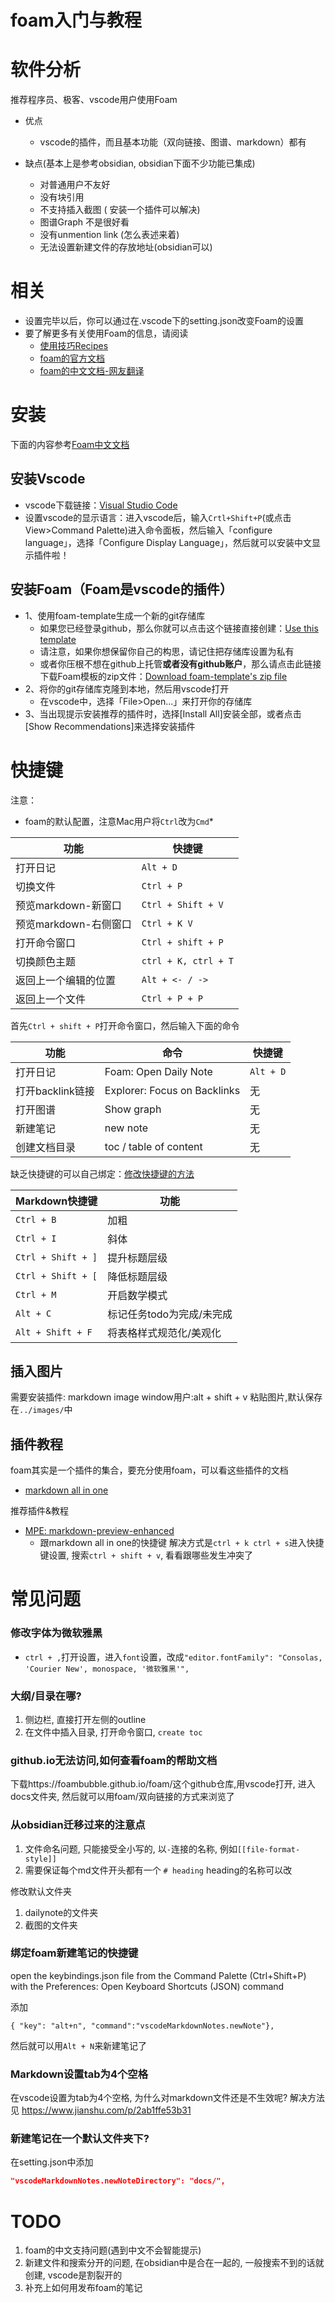 # foam入门与教程

# 软件分析
推荐程序员、极客、vscode用户使用Foam

* 优点
  * vscode的插件，而且基本功能（双向链接、图谱、markdown）都有

* 缺点(基本上是参考obsidian, obsidian下面不少功能已集成)
  * 对普通用户不友好
  * 没有块引用
  * 不支持插入截图 ( 安装一个插件可以解决)
  * 图谱Graph 不是很好看
  * 没有unmention link (怎么表述来着)
  * 无法设置新建文件的存放地址(obsidian可以)
 
# 相关
- 设置完毕以后，你可以通过在.vscode下的setting.json改变Foam的设置
- 要了解更多有关使用Foam的信息，请阅读
  - [使用技巧Recipes](https://foambubble.github.io/foam/recipes)
  - [foam的官方文档](https://foambubble.github.io/foam/)
  - [foam的中文文档-网友翻译](https://github.com/xiaoland/Foam-Chinese-Document)

# 安装
下面的内容参考[Foam中文文档](https://github.com/xiaoland/Foam-Chinese-Document/blob/master/foam/gettting_started.md)
## 安装Vscode
- vscode下载链接：[Visual Studio Code](https://visual-studio-code.en.softonic.com/)
- 设置vscode的显示语言：进入vscode后，输入`Crtl+Shift+P`(或点击View>Command Palette)进入命令面板，然后输入「configure language」，选择「Configure Display Language」，然后就可以安装中文显示插件啦！

## 安装Foam（Foam是vscode的插件）
- 1、使用foam-template生成一个新的git存储库
  - 如果您已经登录github，那么你就可以点击这个链接直接创建：[Use this template](https://github.com/foambubble/foam-template/generate)
  - 请注意，如果你想保留你自己的构思，请记住把存储库设置为私有
  - 或者你压根不想在github上托管**或者没有github账户**，那么请点击此链接下载Foam模板的zip文件：[Download foam-template's zip file](https://github.com/foambubble/foam-template/archive/master.zip)
- 2、将你的git存储库克隆到本地，然后用vscode打开
  - 在vscode中，选择「File>Open...」来打开你的存储库
- 3、当出现提示安装推荐的插件时，选择[Install All]安装全部，或者点击[Show Recommendations]来选择安装插件

# 快捷键
注意：
* foam的默认配置，注意Mac用户将`Ctrl`改为`Cmd`*

| 功能                  | 快捷键               |
| --------------------- | -------------------- |
| 打开日记              | `Alt + D `           |
| 切换文件              | `Ctrl + P`           |
| 预览markdown-新窗口   | `Ctrl + Shift + V`   |
| 预览markdown-右侧窗口 | `Ctrl + K V`         |
| 打开命令窗口          | `Ctrl + shift + P`   |
| 切换颜色主题          | `ctrl + K, ctrl + T` |
| 返回上一个编辑的位置  | `Alt + <- / ->`      |
| 返回上一个文件        | `Ctrl + P + P`       |

首先`Ctrl + shift + P`打开命令窗口，然后输入下面的命令

| 功能             | 命令                         | 快捷键    |
| ---------------- | ---------------------------- | --------- |
| 打开日记         | Foam: Open Daily Note        | `Alt + D` |
| 打开backlink链接 | Explorer: Focus on Backlinks | 无        |
| 打开图谱         | Show graph                   | 无        |
| 新建笔记         | new note                     | 无        |
| 创建文档目录     | toc / table of content       | 无        |

缺乏快捷键的可以自己绑定：[修改快捷键的方法](https://code.visualstudio.com/docs/getstarted/keybindings)

| Markdown快捷键     | 功能                      |
| ------------------ | ------------------------- |
| `Ctrl + B`         | 加粗                      |
| `Ctrl + I`         | 斜体                      |
| `Ctrl + Shift + ]` | 提升标题层级              |
| `Ctrl + Shift + [` | 降低标题层级              |
| `Ctrl + M `        | 开启数学模式              |
| `Alt + C`          | 标记任务todo为完成/未完成 |
| `Alt + Shift + F`  | 将表格样式规范化/美观化   |

## 插入图片
需要安装插件: markdown image 
window用户:alt + shift + v 粘贴图片,默认保存在`../images/`中

## 插件教程
foam其实是一个插件的集合，要充分使用foam，可以看这些插件的文档
* [markdown all in one](https://marketplace.visualstudio.com/items?itemName=yzhang.markdown-all-in-one)

推荐插件&教程
* [MPE: markdown-preview-enhanced](https://shd101wyy.github.io/markdown-preview-enhanced/#/zh-cn/)
  * 跟markdown all in one的快捷键 解决方式是`ctrl + k ctrl + s`进入快捷键设置, 搜索`ctrl + shift + v`, 看看跟哪些发生冲突了

# 常见问题
### 修改字体为微软雅黑
  * `ctrl + ,`打开设置，进入`font`设置，改成`"editor.fontFamily": "Consolas, 'Courier New', monospace, '微软雅黑'",`

### 大纲/目录在哪?
1. 侧边栏, 直接打开左侧的outline
2. 在文件中插入目录, 打开命令窗口, `create toc`

### github.io无法访问,如何查看foam的帮助文档
下载https://foambubble.github.io/foam/这个github仓库,用vscode打开, 进入docs文件夹, 然后就可以用foam/双向链接的方式来浏览了

### 从obsidian迁移过来的注意点
1. 文件命名问题, 只能接受全小写的, 以`-`连接的名称, 例如`[[file-format-style]]`
2. 需要保证每个md文件开头都有一个 `# heading` heading的名称可以改

修改默认文件夹
1. dailynote的文件夹
2. 截图的文件夹

### 绑定foam新建笔记的快捷键
open the keybindings.json file from the Command Palette (Ctrl+Shift+P) with the Preferences: Open Keyboard Shortcuts (JSON) command

添加

    { "key": "alt+n", "command":"vscodeMarkdownNotes.newNote"},

然后就可以用`Alt + N`来新建笔记了

### Markdown设置tab为4个空格
在vscode设置为tab为4个空格, 为什么对markdown文件还是不生效呢? 解决方法见
https://www.jianshu.com/p/2ab1ffe53b31

### 新建笔记在一个默认文件夹下?
在setting.json中添加
```json
"vscodeMarkdownNotes.newNoteDirectory": "docs/",
```


# TODO
1. foam的中文支持问题(遇到中文不会智能提示)
2. 新建文件和搜索分开的问题, 在obsidian中是合在一起的, 一般搜索不到的话就创建, vscode是割裂开的
3. 补充上如何用发布foam的笔记


